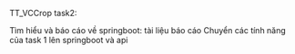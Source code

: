   T T _ V C C r o p 
 task2:

Tìm hiểu và báo cáo về springboot: tài liệu báo cáo
Chuyển các tính năng của task 1 lên springboot và api
 
